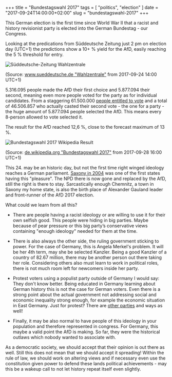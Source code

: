 +++
title = "Bundestagswahl 2017"
tags = [ "politics", "election" ]
date = "2017-09-24T14:00:00+02:00"
slug = "bundestagswahl-2017"
+++

This German election is the first time since World War II that a racist and history revisionist party is elected into the German Bundestag - our Congress.

Looking at the predications from Süddeutsche Zeitung just 2 pm on election day (UTC+1) the predictions show a 10+ % yield for the AfD, easily reaching the 5 % threshold for entry.

![Süddeutsche-Zeitung Wahlzentrale](/img/blog/2017/election/sz-umfrage.png)

(Source: [www.sueddeutsche.de "Wahlzentrale"](http://www.sueddeutsche.de/thema/Bundestagswahl) from 2017-09-24 14:00 UTC+1)

5.316.095 people made the AfD their first choice and 5.877.094 their second, meaning even more people voted for the party as for individual candidates. From a staggering 61.500.000 [people entitled to vote](https://www.bundeswahlleiter.de/info/presse/mitteilungen/bundestagswahl-2017/01_17_wahlberechtigte.html) and a total of 46.506.857 who actually casted their second vote - the one for a party - the huge amount of 5.877.094 people selected the AfD. This means every 8-person allowed to vote selected it.

The result for the AfD reached 12,6 %, close to the forecast maximum of 13 %.

![Bundestagswahl 2017 Wikipedia Result](/img/blog/2017/election/wiki-result.png)

(Source: [de.wikipedia.org "Bundestagswahl 2017"](https://de.wikipedia.org/wiki/Bundestagswahl_2017) from 2017-09-28 16:00 UTC+1)

This 24. may be an historic day, but not the first time right winged ideology reaches a German parliament. [Saxony in 2004](https://en.wikipedia.org/wiki/National_Democratic_Party_of_Germany#Electoral_history) was one of the first states having this "pleasure". The NPD there is now gone and replaced by the AfD, still the right is there to stay. Sarcastically enough Chemnitz, a town in Saxony my home state, is also the birth place of Alexander Gauland leader and front-runner of the AfD 2017 election.

What could we learn from all this?

* There are people having a racist ideology or are willing to use it for their own selfish good. This people were hiding in big parties. Maybe because of pear pressure or this big party’s conservative views containing "enough ideology" needed for them at the time.

* There is also always the other side, the ruling government sticking to power. For the case of Germany, this is Angela Merkel's problem. It will be her 4th term, may she be selected Kanzler. Being a good Kanzler of a country of 82.67 million, there may be another person out there taking her role. Considering others also must learn to work in political roles, there is not much room left for newcomers inside her party.

* Protest voters using a populist party outside of Germany I would say: They don't know better. Being educated in Germany learning about German history this is not the case for German voters. Even there is a strong point about the actual government not addressing social and economic inequality strong enough, for example the economic situation in East Germany. Just for protest? There are [other parties](http://www.mdr.de/nachrichten/politik/regional/wahlplakat-die-partei-hier-koennte-ein-nazi-haengen-100.html) and ways as well!

* Finally, it may be also normal to have people of this ideology in your population and therefore represented in congress. For Germany, this maybe a valid point the AfD is making. So far, they were the historical outlaws which nobody wanted to associate with.

As a democratic society, we should accept that their opinion is out there as well. Still this does not mean that we should accept it spreading! Within the rule of law, we should work on altering views and if necessary even use the constitution given power to defend these lands political achievements - may this be a wakeup call to not let history repeat itself even slightly. 
